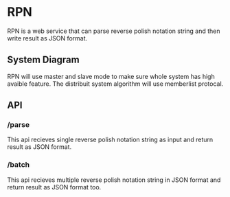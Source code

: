 # RPN
RPN is a web service that can parse reverse polish notation string and then write result as JSON format.

## System Diagram
RPN will use master and slave mode to make sure whole system has high avaible feature. The distribuit system algorithm will use memberlist protocal. 

## API
### /parse
This api recieves single reverse polish notation string as input and return result as JSON format.

### /batch
This api recieves multiple reverse polish notation string in JSON format and return result as JSON format too.
